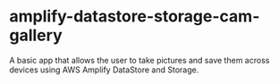 # amplify-datastore-storage-cam-gallery
A basic app that allows the user to take pictures and save them across devices using AWS Amplify DataStore and Storage.
